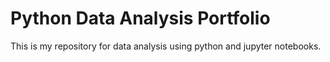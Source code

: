 # Python Data Analysis Portfolio

This is my repository for data analysis using python and jupyter notebooks.
